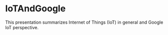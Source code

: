 IoTAndGoogle
============

This presentation summarizes Internet of Things (IoT) in general and Google IoT perspective.
